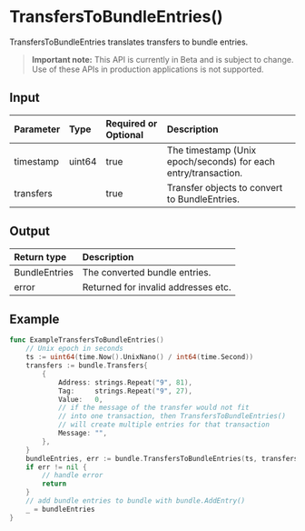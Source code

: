 # TransfersToBundleEntries()
TransfersToBundleEntries translates transfers to bundle entries.
> **Important note:** This API is currently in Beta and is subject to change. Use of these APIs in production applications is not supported.

## Input

| Parameter       | Type | Required or Optional | Description |
|:---------------|:--------|:--------| :--------|
| timestamp | uint64 | true | The timestamp (Unix epoch/seconds) for each entry/transaction.  |
| transfers |  | true | Transfer objects to convert to BundleEntries.  |


## Output

| Return type     | Description |
|:---------------|:--------|
| BundleEntries | The converted bundle entries. |
| error | Returned for invalid addresses etc. |



## Example

```go
func ExampleTransfersToBundleEntries() 
	// Unix epoch in seconds
	ts := uint64(time.Now().UnixNano() / int64(time.Second))
	transfers := bundle.Transfers{
		{
			Address: strings.Repeat("9", 81),
			Tag:     strings.Repeat("9", 27),
			Value:   0,
			// if the message of the transfer would not fit
			// into one transaction, then TransfersToBundleEntries()
			// will create multiple entries for that transaction
			Message: "",
		},
	}
	bundleEntries, err := bundle.TransfersToBundleEntries(ts, transfers...)
	if err != nil {
		// handle error
		return
	}
	// add bundle entries to bundle with bundle.AddEntry()
	_ = bundleEntries
}

```
